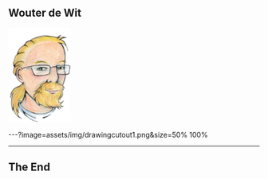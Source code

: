## Wouter de Wit

![IMAGE](assets/img/cutout1small.png)

---?image=assets/img/drawingcutout1.png&size=50% 100%

---

## The End